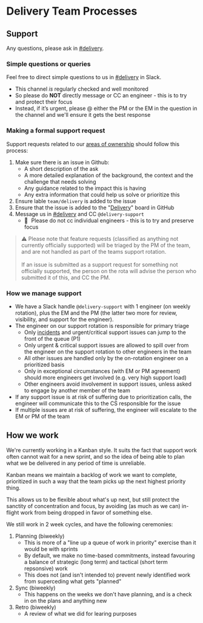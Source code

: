 # Delivery Team Processes

## Support

Any questions, please ask in [#delivery](https://sourcegraph.slack.com/archives/C02E4HE42BX).

### Simple questions or queries

Feel free to direct simple questions to us in [#delivery](https://sourcegraph.slack.com/archives/C02E4HE42BX) in Slack.

- This channel _is_ regularly checked and well monitored
- So please do **NOT** directly message or CC an engineer - this is to try and protect their focus
- Instead, if it’s urgent, please @ either the PM or the EM in the question in the channel and we'll ensure it gets the best response

### Making a formal support request

Support requests related to our [areas of ownership](index.md#responsibilities) should follow this process:

1. Make sure there is an issue in Github:
   - A short description of the ask
   - A more detailed explanation of the background, the context and the challenge that needs solving
   - Any guidance related to the impact this is having
   - Any extra information that could help us solve or prioritize this
2. Ensure lable `team/delivery` is added to the issue
3. Ensure that the issue is added to the "[Delivery](https://github.com/orgs/sourcegraph/projects/205)" board in GitHub
4. Message us in [#delivery](https://sourcegraph.slack.com/archives/C02E4HE42BX) and CC `@delivery-support`
   - 🙏 Please do not cc individual engineers - this is to try and preserve focus

> ⚠️ Please note that feature requests (classified as anything not currently officially supported) will be triaged by the PM of the team, and are not handled as part of the teams support rotation.<br><br>If an issue is submitted as a support request for something not officially supported, the person on the rota will advise the person who submitted it of this, and CC the PM.

### How we manage support

- We have a Slack handle `@delivery-support` with 1 engineer (on weekly rotation), plus the EM and the PM (the latter two more for review, visibility, and support for the engineer).
- The engineer on our support rotation is responsible for primary triage
  - Only [incidents](../../incidents/index.md) and urgent/critical support issues can jump to the front of the queue (P1)
  - Only urgent & critical support issues are allowed to spill over from the engineer on the support rotation to other engineers in the team
  - All other issues are handled only by the on-rotation engineer on a prioritized basis
  - Only in exceptional circumstances (with EM or PM agreement) should more engineers get involved (e.g. very high support load)
  - Other engineers avoid involvement in support issues, unless asked to engage by another member of the team
- If any support issue is at risk of suffering due to prioritization calls, the engineer will communicate this to the CS responsible for the issue
- If multiple issues are at risk of suffering, the engineer will escalate to the EM or PM of the team

## How we work

We're currently working in a Kanban style. It suits the fact that support work often cannot wait for a new sprint, and so the idea of being able to plan what we be delivered in any period of time is unreliable.

Kanban means we maintain a backlog of work we want to complete, prioritized in such a way that the team picks up the next highest priority thing.

This allows us to be flexible about what's up next, but still protect the sanctity of concentration and focus, by avoiding (as much as we can) in-flight work from being dropped in favor of something else.

We still work in 2 week cycles, and have the following ceremonies:

1. Planning (biweekly)
   - This is more of a "line up a queue of work in priority" exercise than it would be with sprints
   - By default, we make no time-based commitments, instead favouring a balance of strategic (long term) and tactical (short term repsonsive) work
   - This does not (and isn't intended to) prevent newly identified work from superceding what gets "planned"
2. Sync (biweekly)
   - This happens on the weeks we don't have planning, and is a check in on the plans and anything new
3. Retro (biweekly)
   - A review of what we did for learing purposes
